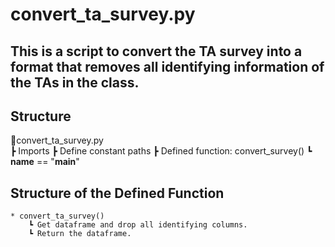 # convert_ta_survey.py

## This is a script to convert the TA survey into a format that removes all identifying information of the TAs in the class.

## Structure
📜convert_ta_survey.py  
┣ Imports
┣ Define constant paths
┣ Defined function: convert_survey()
┗ __name__ == "__main__"

## Structure of the Defined Function
    * convert_ta_survey()
        ┗ Get dataframe and drop all identifying columns.
        ┗ Return the dataframe.